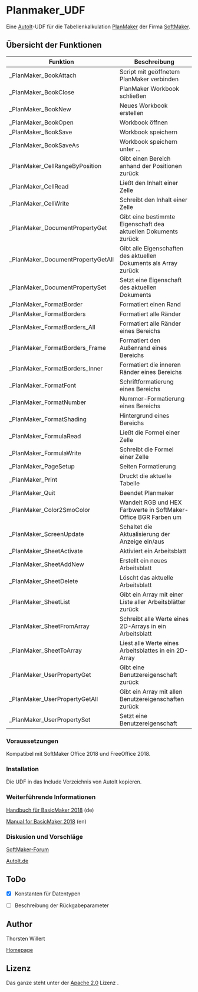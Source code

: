 # Planmaker_UDF

Eine [AutoIt](https://www.autoitscript.com/site/autoit/)-UDF für die Tabellenkalkulation [PlanMaker](https://www.softmaker.de/softmaker-office-planmaker) der Firma [SoftMaker](https://www.softmaker.de/softmaker-office).

## Übersicht der Funktionen

| Funktion | Beschreibung |
|--------|--------|
| _PlanMaker_BookAttach| Script mit geöffnetem PlanMaker verbinden|
| _PlanMaker_BookClose| PlanMaker Workbook schließen|
| _PlanMaker_BookNew|Neues Workbook erstellen|
| _PlanMaker_BookOpen|Workbook öffnen|
| _PlanMaker_BookSave|Workbook speichern|
|_PlanMaker_BookSaveAs|Workbook speichern unter ...|
|_PlanMaker_CellRangeByPosition|Gibt einen Bereich anhand der Positionen zurück|
|_PlanMaker_CellRead |Ließt den Inhalt einer Zelle|
| _PlanMaker_CellWrite |Schreibt den Inhalt einer Zelle|
| _PlanMaker_DocumentPropertyGet |Gibt eine bestimmte Eigenschaft dea aktuellen Dokuments zurück|
| _PlanMaker_DocumentPropertyGetAll |Gibt alle Eigenschaften des aktuellen Dokuments als Array zurück|
| _PlanMaker_DocumentPropertySet |Setzt eine Eigenschaft des aktuellen Dokuments|
| _PlanMaker_FormatBorder |Formatiert einen Rand|
| _PlanMaker_FormatBorders |Formatiert alle Ränder|
| _PlanMaker_FormatBorders_All |Formatiert alle Ränder eines Bereichs|
| _PlanMaker_FormatBorders_Frame |Formatiert den Außenrand eines Bereichs|
| _PlanMaker_FormatBorders_Inner |Formatiert die inneren Ränder eines Bereichs|
| _PlanMaker_FormatFont |Schriftformatierung eines Bereichs|
| _PlanMaker_FormatNumber |Nummer-Formatierung eines Bereichs|
| _PlanMaker_FormatShading |Hintergrund eines Bereichs|
| _PlanMaker_FormulaRead |Ließt die Formel einer Zelle|
| _PlanMaker_FormulaWrite |Schreibt die Formel einer Zelle|
| _PlanMaker_PageSetup |Seiten Formatierung|
| _PlanMaker_Print |Druckt die aktuelle Tabelle|
| _PlanMaker_Quit |Beendet Planmaker|
| _PlanMaker_Color2SmoColor |Wandelt RGB und HEX Farbwerte in SoftMaker-Office BGR Farben um|
| _PlanMaker_ScreenUpdate |Schaltet die Aktualisierung der Anzeige ein/aus|
| _PlanMaker_SheetActivate |Aktiviert ein Arbeitsblatt|
| _PlanMaker_SheetAddNew |Erstellt ein neues Arbeitsblatt|
| _PlanMaker_SheetDelete |Löscht das aktuelle Arbeitsblatt|
| _PlanMaker_SheetList |Gibt ein Array mit einer Liste aller Arbeitsblätter zurück|
| _PlanMaker_SheetFromArray |Schreibt alle Werte eines 2D-Arrays in ein Arbeitsblatt|
| _PlanMaker_SheetToArray |Liest alle Werte eines Arbeitsblattes in ein 2D-Array|
| _PlanMaker_UserPropertyGet |Gibt eine Benutzereigenschaft zurück|
| _PlanMaker_UserPropertyGetAll |Gibt ein Array mit allen Benutzereigenschaften zurück|
| _PlanMaker_UserPropertySet |Setzt eine Benutzereigenschaft|

### Voraussetzungen

Kompatibel mit SoftMaker Office 2018 und FreeOffice 2018.


### Installation

Die UDF in das Include Verzeichnis von AutoIt kopieren.


### Weiterführende Informationen

[Handbuch für BasicMaker 2018](http://www.softmaker.net/down/bm2018manual_de.pdf) (de)

[Manual for BasicMaker 2018](http://www.softmaker.net/down/bm2018manual_en.pdf) (en)

### Diskusion und Vorschläge

[SoftMaker-Forum](https://forum.softmaker.de/viewtopic.php?f=276&t=25608#p123093)

[AutoIt.de](https://autoit.de/thread/85113-planmaker-udf-tabellenkalkulation-von-softmaker-office-und-freeoffice/)


## ToDo

- [x] Konstanten für Datentypen
- [ ] Beschreibung der Rückgabeparameter


## Author
Thorsten Willert

[Homepage](http://www.thorsten-willert.de/)

## Lizenz
Das ganze steht unter der [Apache 2.0](https://github.com/THWillert/HomeMatic_CSS/blob/master/LICENSE) Lizenz
.

